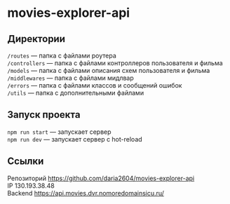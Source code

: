 # movies-explorer-api

## Директории

`/routes` — папка с файлами роутера  
`/controllers` — папка с файлами контроллеров пользователя и фильма   
`/models` — папка с файлами описания схем пользователя и фильма   
`/middlewares` — папка с файлами мидлвар   
`/errors` — папка с файлами классов и сообщений ошибок   
`/utils` — папка с дополнительными файлами       

## Запуск проекта

`npm run start` — запускает сервер   
`npm run dev` — запускает сервер с hot-reload

## Ссылки
Репозиторий https://github.com/daria2604/movies-explorer-api  
IP 130.193.38.48  
Backend https://api.movies.dvr.nomoredomainsicu.ru/  
